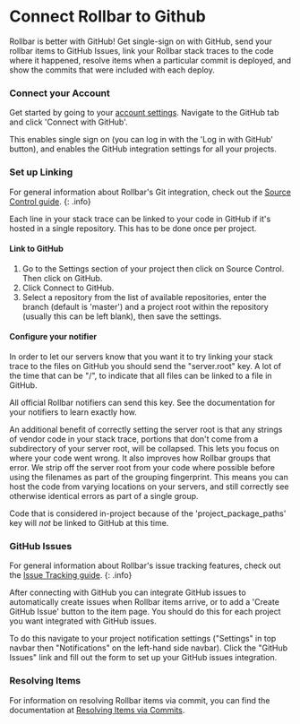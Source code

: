 # Connect Rollbar to Github

Rollbar is better with GitHub! Get single-sign on with GitHub, send your rollbar items to GitHub
Issues, link your Rollbar stack traces to the code where it happened, resolve items when a
particular commit is deployed, and show the commits that were included with each deploy.

### Connect your Account

Get started by going to your [account settings](https://www.rollbar.com/settings/integrations).
Navigate to the GitHub tab and click 'Connect with GitHub'.

This enables single sign on (you can log in with the 'Log in with GitHub' button), and enables the
GitHub integration settings for all your projects.

### Set up Linking

For general information about Rollbar's Git integration, check out the [Source Control guide](../source-control/). 
{: .info}

Each line in your stack trace can be linked to your code in GitHub if it's hosted in
a single repository. This has to be done once per project.

#### Link to GitHub

1. Go to the Settings section of your project then click on Source Control. Then click on GitHub.
2. Click Connect to GitHub. 
3. Select a repository from the list of available repositories, enter the branch (default is 'master') and a project root within the repository (usually this can be left blank), then save the settings.

#### Configure your notifier

In order to let our servers know that you want it to try linking your stack trace to the files on
GitHub you should send the "server.root" key. A lot of the time that can be "/", to indicate that
all files can be linked to a file in GitHub.

All official Rollbar notifiers can send this key. See the documentation for your notifiers to learn
exactly how.

An additional benefit of correctly setting the server root is that any strings of vendor code in
your stack trace, portions that don't come from a subdirectory of your server root, will be
collapsed. This lets you focus on where your code went wrong. It also improves how Rollbar groups
that error. We strip off the server root from your code where possible before using the filenames as
part of the grouping fingerprint. This means you can host the code from varying locations on your
servers, and still correctly see otherwise identical errors as part of a single group.

Code that is considered in-project because of the 'project_package_paths' key will *not* be linked
to GitHub at this time.

### GitHub Issues

For general information about Rollbar's issue tracking features, check out the [Issue Tracking guide](../issue-tracking/). 
{: .info}

After connecting with GitHub you can integrate GitHub issues to automatically create
issues when Rollbar items arrive, or to add a 'Create GitHub Issue' button to the item page. You
should do this for each project you want integrated with GitHub issues.

To do this navigate to your project notification settings ("Settings" in top navbar then
"Notifications" on the left-hand side navbar). Click the "GitHub Issues" link and fill out the form
to set up your GitHub issues integration.

### Resolving Items

For information on resolving Rollbar items via commit, you can find the
documentation at [Resolving Items via Commits](https://rollbar.com/docs/resolve-via-commits/).
